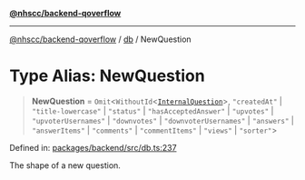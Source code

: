 [**@nhscc/backend-qoverflow**](../../README.md)

***

[@nhscc/backend-qoverflow](../../README.md) / [db](../README.md) / NewQuestion

# Type Alias: NewQuestion

> **NewQuestion** = `Omit`\<`WithoutId`\<[`InternalQuestion`](InternalQuestion.md)\>, `"createdAt"` \| `"title-lowercase"` \| `"status"` \| `"hasAcceptedAnswer"` \| `"upvotes"` \| `"upvoterUsernames"` \| `"downvotes"` \| `"downvoterUsernames"` \| `"answers"` \| `"answerItems"` \| `"comments"` \| `"commentItems"` \| `"views"` \| `"sorter"`\>

Defined in: [packages/backend/src/db.ts:237](https://github.com/nhscc/qoverflow.api.hscc.bdpa.org/blob/f5ce596891ef5639d9d2800df6d35c0e862108c3/packages/backend/src/db.ts#L237)

The shape of a new question.
